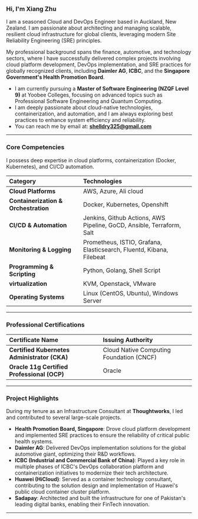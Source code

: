 ### Hi, I'm Xiang Zhu

I am a seasoned Cloud and DevOps Engineer based in Auckland, New Zealand. I am passionate about architecting and managing scalable, resilient cloud infrastructure for global clients, leveraging modern Site Reliability Engineering (SRE) principles.

My professional background spans the finance, automotive, and technology sectors, where I have successfully delivered complex projects involving cloud platform development, DevOps implementation, and SRE practices for globally recognized clients, including **Daimler AG**, **ICBC**, and the **Singapore Government's Health Promotion Board**.

  - I am currently pursuing a **Master of Software Engineering (NZQF Level 9)** at Yoobee Colleges, focusing on advanced topics such as Professional Software Engineering and Quantum Computing.
  - I am deeply passionate about cloud-native technologies, containerization, and automation, and I am always exploring best practices to enhance system efficiency and reliability.
  - You can reach me by email at: **shelldry325@gmail.com**

-----

### Core Competencies

I possess deep expertise in cloud platforms, containerization (Docker, Kubernetes), and CI/CD automation.

| Category | Technologies |
| :--- | :--- |
|  **Cloud Platforms** | AWS, Azure, Ali cloud |
|  **Containerization & Orchestration** | Docker, Kubernetes, Openshift |
|  **CI/CD & Automation** | Jenkins, Github Actions, AWS Pipeline, GoCD, Ansible, Terraform, Salt |
|  **Monitoring & Logging** | Prometheus, ISTIO, Grafana, Elasticsearch, Fluentd, Kibana, Filebeat |
|  **Programming & Scripting** | Python, Golang, Shell Script |
|  **virtualization** | KVM, Openstack, VMware |
|  **Operating Systems** | Linux (CentOS, Ubuntu), Windows Server |

-----

### Professional Certifications

| Certificate Name | Issuing Authority |
| :--- | :--- |
| **Certified Kubernetes Administrator (CKA)** | Cloud Native Computing Foundation (CNCF) |
| **Oracle 11g Certified Professional (OCP)** | Oracle |

-----

### Project Highlights

During my tenure as an Infrastructure Consultant at **Thoughtworks**, I led and contributed to several large-scale projects.

  * **Health Promotion Board, Singapore**: Drove cloud platform development and implemented SRE practices to ensure the reliability of critical public health systems.
  * **Daimler AG**: Delivered DevOps implementation solutions for the global automotive giant, optimizing their R\&D workflows.
  * **ICBC (Industrial and Commercial Bank of China)**: Played a key role in multiple phases of ICBC's DevOps collaboration platform and containerization initiatives to modernize their tech architecture.
  * **Huawei (HiCloud)**: Served as a container technology consultant, contributing to the solution design and implementation of Huawei's public cloud container cluster platform.
  * **Sadapay**: Architected and built the infrastructure for one of Pakistan's leading digital banks, enabling their FinTech innovation.

-----

[](https://github.com/anuraghazra/github-readme-stats)
